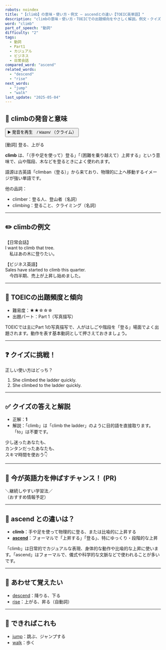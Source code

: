 ```yaml
---
robots: noindex
title: "【climb】の意味・使い方・例文 ― ascendとの違い【TOEIC英単語】"
description: "climbの意味・使い方・TOEICでの出題傾向をやさしく解説。例文・クイズ付きでascendとの違いもわかりやすく学べます。"
word: "climb"
part_of_speech: "動詞"
difficulty: "2"
tags:
  - 動詞
  - Part1
  - カジュアル
  - ビジネス
  - 日常会話
compared_word: "ascend"
related_words:
  - "descend"
  - "rise"
next_words:
  - "jump"
  - "walk"
last_update: "2025-05-04"
---
```


## 🔰 climbの発音と意味

<button class="play-audio" onclick="playTTS('climb')">
  <span class="play-audio-main">
    ▶️ 発音を再生　/ˈklaɪm/
  </span>
  <span class="play-audio-sub">
    （クライム）
  </span>
</button>

[動詞] 登る、上がる

**climb** は、「（手や足を使って）登る」「（困難を乗り越えて）上昇する」という意味で、山や階段、木などを登るときによく使われます。

語源は古英語「climban（登る）」から来ており、物理的に上へ移動するイメージが強い単語です。

他の品詞：  
- climber：登る人、登山者（名詞）
- climbing：登ること、クライミング（名詞）

---

## ✏️ climbの例文

【日常会話】  
I want to climb that tree.  
　私はあの木に登りたい。

【ビジネス英語】  
Sales have started to climb this quarter.  
　今四半期、売上が上昇し始めました。

---

## 🎯 TOEICの出題頻度と傾向

- 難易度：★★☆☆☆
- 出題パート：Part 1（写真描写）

TOEICでは主にPart 1の写真描写で、人がはしごや階段を「登る」場面でよく出題されます。動作を表す基本動詞として押さえておきましょう。

---

## ❓ クイズに挑戦！

正しい使い方はどっち？

1. She climbed the ladder quickly.  
2. She climbed to the ladder quickly.

---

## ✅ クイズの答えと解説

- 正解：**1**
- 解説：「climb」は「climb the ladder」のように目的語を直接取ります。「to」は不要です。

少し迷ったあなたも、  
カンタンだったあなたも、  
スキマ時間を使おう👇️

---

## 🚀 今が英語力を伸ばすチャンス！ (PR)

<div class="info-center">
＼継続しやすい学習法／<br>  
（おすすめ情報予定）
</div>

---

## 🤔  ascend との違いは？

- **climb**：手や足を使って物理的に登る、または比喩的に上昇する
- **[ascend](/word/ascend/)**：フォーマルで「上昇する」「登る」、特にゆっくり・段階的な上昇

「climb」は日常的でカジュアルな表現、身体的な動作や比喩的な上昇に使います。「ascend」はフォーマルで、儀式や科学的な文脈などで使われることが多いです。

---

## 🧩 あわせて覚えたい

- [descend](/word/descend/)：降りる、下る
- [rise](/word/rise/)：上がる、昇る（自動詞）

---

## 📖 できればこれも

- [jump](/word/jump/)：跳ぶ、ジャンプする
- [walk](/word/walk/)：歩く

<!-- cvid: aid17_bid09 -->
